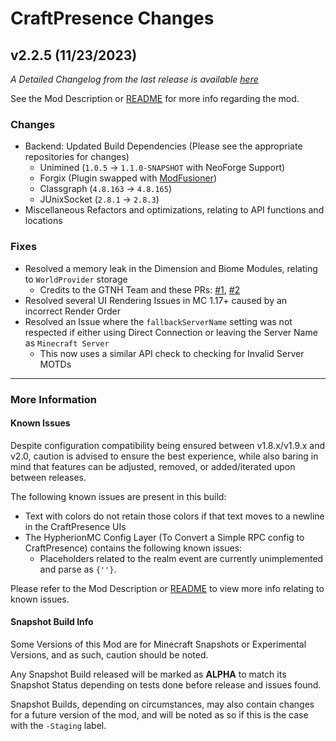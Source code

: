 # CraftPresence Changes

## v2.2.5 (11/23/2023)

_A Detailed Changelog from the last release is
available [here](https://gitlab.com/CDAGaming/CraftPresence/-/compare/release%2Fv2.2.4...release%2Fv2.2.5)_

See the Mod Description or [README](https://gitlab.com/CDAGaming/CraftPresence) for more info regarding the mod.

### Changes

* Backend: Updated Build Dependencies (Please see the appropriate repositories for changes)
    * Unimined (`1.0.5` -> `1.1.0-SNAPSHOT` with NeoForge Support)
    * Forgix (Plugin swapped with [ModFusioner](https://github.com/firstdarkdev/modfusioner))
    * Classgraph (`4.8.163` -> `4.8.165`)
    * JUnixSocket (`2.8.1` -> `2.8.3`)
* Miscellaneous Refactors and optimizations, relating to API functions and locations

### Fixes

* Resolved a memory leak in the Dimension and Biome Modules, relating to `WorldProvider` storage
    * Credits to the GTNH Team and these
      PRs: [#1](https://gitlab.com/CDAGaming/CraftPresence/-/merge_requests/115), [#2](https://github.com/GTNewHorizons/CraftPresence/pull/2)
* Resolved several UI Rendering Issues in MC 1.17+ caused by an incorrect Render Order
* Resolved an Issue where the `fallbackServerName` setting was not respected if either using Direct Connection or
  leaving the Server Name as `Minecraft Server`
    * This now uses a similar API check to checking for Invalid Server MOTDs

___

### More Information

#### Known Issues

Despite configuration compatibility being ensured between v1.8.x/v1.9.x and v2.0,
caution is advised to ensure the best experience, while also baring in mind that features can be adjusted, removed, or
added/iterated upon between releases.

The following known issues are present in this build:

* Text with colors do not retain those colors if that text moves to a newline in the CraftPresence UIs
* The HypherionMC Config Layer (To Convert a Simple RPC config to CraftPresence) contains the following known issues:
    * Placeholders related to the realm event are currently unimplemented and parse as `{''}`.

Please refer to the Mod Description or [README](https://gitlab.com/CDAGaming/CraftPresence) to view more info relating
to known issues.

#### Snapshot Build Info

Some Versions of this Mod are for Minecraft Snapshots or Experimental Versions, and as such, caution should be noted.

Any Snapshot Build released will be marked as **ALPHA** to match its Snapshot Status depending on tests done before
release
and issues found.

Snapshot Builds, depending on circumstances, may also contain changes for a future version of the mod, and will be noted
as so if this is the case with the `-Staging` label.
